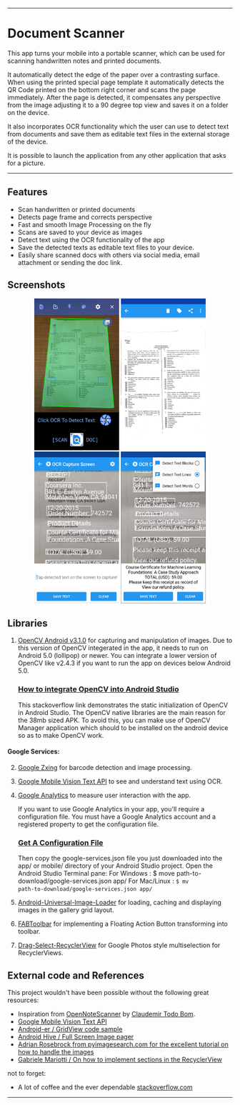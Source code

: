 <hr>

# Document Scanner


This app turns your mobile into a portable scanner, which can be used for scanning handwritten notes and printed documents.

It automatically detect the edge of the paper over a contrasting surface. When using the printed special page template it automatically detects the QR Code printed on the bottom right corner and scans the page immediately. After the page is detected, it compensates any perspective from the image adjusting it to a 90 degree top view and saves it on a folder on the device.

It also incorporates OCR functionality which the user can use to detect text from documents and save them as editable text files in the external storage of the device.

It is  possible to launch the application from any other application that asks for a picture.

<hr>

## Features

* Scan handwritten or printed documents
* Detects page frame and corrects perspective
* Fast and smooth Image Processing on the fly
* Scans are saved to your device as images
* Detect text using the OCR functionality of the app
* Save the detected texts as editable text files to your device.
* Easily share scanned docs with others via social media, email attachment or sending the doc link.



## Screenshots


<p align="center">
  <img src="https://raw.githubusercontent.com/Aniruddha-Tapas/Capstone-Project/master/Screenshots/Screenshot1.png" height="340" width="190"/>
  <img src="https://raw.githubusercontent.com/Aniruddha-Tapas/Capstone-Project/master/Screenshots/Screenshot2.png" height="340" width="190"/>
  <img src="https://raw.githubusercontent.com/Aniruddha-Tapas/Capstone-Project/master/Screenshots/Screenshot3.png" height="340" width="190"/>
  <img src="https://raw.githubusercontent.com/Aniruddha-Tapas/Capstone-Project/master/Screenshots/Screenshot4.png" height="340" width="190"/>
</p>


## Libraries
1. [OpenCV Android v3.1.0](http://opencv.org/platforms/android.html) for capturing and manipulation of images.
	Due to this version of OpenCV integerated in the app, it needs to run on Android 5.0 (lollipop) or newer. You can integrate a lower version of OpenCV like v2.4.3 if you want to run the app on devices below Android 5.0.
	
	### [How to integrate OpenCV into Android Studio](http://stackoverflow.com/questions/27406303/opencv-in-android-studio) 
	
	This stackoverflow link demonstrates the static initialization of OpenCV in Android Studio. The OpenCV native libraries are the main reason for the 38mb sized APK. To avoid this, you can make use of OpenCV Manager application which should to be installed on the android device so as to make OpenCV work.

#### Google Services:

2. [Google Zxing](https://github.com/zxing/zxing) for barcode detection and image processing.

3. [Google Mobile Vision Text API](https://developers.google.com/vision/) to see and understand text using OCR.

4. [Google Analytics](https://developers.google.com/analytics/devguides/collection/android/v4/) to measure user interaction with the app.

	If you want to use Google Analytics in your app, you'll require a configuration file.  You must have a Google Analytics account and a registered property to get the configuration file.
	
	### [Get A Configuration File](https://developers.google.com/mobile/add?platform=android&cntapi=analytics&cnturl=https:%2F%2Fdevelopers.google.com%2Fanalytics%2Fdevguides%2Fcollection%2Fandroid%2Fv4%2Fapp%3Fconfigured%3Dtrue&cntlbl=Continue%20Adding%20Analytics)
	
	Then copy the google-services.json file you just downloaded into the app/ or mobile/ directory of your Android Studio project. Open the Android Studio Terminal pane:
	For Windows : $ move path-to-download/google-services.json app/
	For Mac/Linux : <code>$ mv path-to-download/google-services.json app/</code>
	
5. [Android-Universal-Image-Loader](https://github.com/nostra13/Android-Universal-Image-Loader) for loading, caching and displaying images in the gallery grid layout.

6. [FABToolbar](https://github.com/fafaldo/FABToolbar) for implementing a Floating Action Button transforming into toolbar.

7. [Drag-Select-RecyclerView](https://github.com/afollestad/drag-select-recyclerview) for Google Photos style multiselection for RecyclerViews.


## External code and References 

This project wouldn't have been possible without the following great resources:

* Inspiration from [OpenNoteScanner](https://github.com/ctodobom/OpenNoteScanner) by [Claudemir Todo Bom](https://github.com/ctodobom).
* [Google Mobile Vision Text API](https://developers.google.com/vision/text-overview)
* [Android-er / GridView code sample](http://android-er.blogspot.com.br/2012/07/gridview-loading-photos-from-sd-card.html)
* [Android Hive / Full Screen Image pager](http://www.androidhive.info/2013/09/android-fullscreen-image-slider-with-swipe-and-pinch-zoom-gestures/)
* [Adrian Rosebrock from pyimagesearch.com for the excellent tutorial on how to handle the images](http://www.pyimagesearch.com/2014/09/01/build-kick-ass-mobile-document-scanner-just-5-minutes/)
* [Gabriele Mariotti / On how to implement sections in the RecyclerView](https://gist.github.com/gabrielemariotti/e81e126227f8a4bb339c)

not to forget:
* A lot of coffee and the ever dependable [stackoverflow.com](http://stackoverflow.com/)

<hr>
